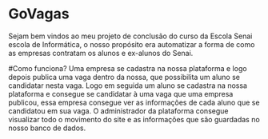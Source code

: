 # GoVagas
Sejam bem vindos ao meu projeto de conclusão do curso da Escola Senai escola de Informática, o nosso propósito era automatizar a forma de como as empresas contratam os alunos e ex-alunos do Senai.

#Como funciona? Uma empresa se cadastra na nossa plataforma e logo depois publica uma vaga dentro da nossa, que possibilita um aluno se candidatar nesta vaga. Logo em seguida um aluno se cadastra na nossa plataforma e consegue se candidatar à uma vaga que uma empresa publicou, essa empresa consegue ver as informações de cada aluno que se candidatou em sua vaga. O administrador da plataforma consegue visualizar todo o movimento do site e as informações que são guardadas no nosso banco de dados.

